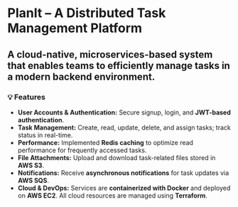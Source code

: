 # PlanIt – A Distributed Task Management Platform

A cloud-native, microservices-based system that enables teams to efficiently manage tasks in a modern backend environment.
---

### 💡 Features

* **User Accounts & Authentication:** Secure signup, login, and **JWT-based authentication**.
* **Task Management:** Create, read, update, delete, and assign tasks; track status in real-time.
* **Performance:** Implemented **Redis caching** to optimize read performance for frequently accessed tasks.
* **File Attachments:** Upload and download task-related files stored in **AWS S3**.
* **Notifications:** Receive **asynchronous notifications** for task updates via **AWS SQS**.
* **Cloud & DevOps:** Services are **containerized with Docker** and deployed on **AWS EC2**. All cloud resources are managed using **Terraform**.
